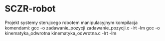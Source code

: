 # SCZR-robot
Projekt systemy sterujcego robotem manipulacyjnym
kompilacja komendami:
gcc -o zadawanie_pozycji zadawanie_pozycji.c -lrt -lm
gcc -o kinematyka_odwrotna kinematyka_odwrotna.c -lrt -lm

